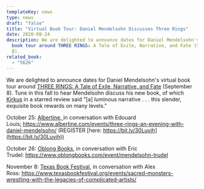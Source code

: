 ```yaml
---
templateKey: news
type: news
draft: "false"
title: "Virtual Book Tour: Daniel Mendelsohn Discusses Three Rings"
date: 2020-08-24
description: We are delighted to announce dates for Daniel Mendelsohn's virtual
  book tour around THREE RINGS: A Tale of Exile, Narrative, and Fate (September
  8).
related_book:
  - "5626"
---
```

We are delighted to announce dates for Daniel Mendelsohn's virtual book tour around [THREE RINGS: A Tale of Exile, Narrative, and Fate](https://www.upress.virginia.edu/title/5626) (September 8). Tune in this fall to hear Mendelsohn discuss his new book, of which [Kirkus](https://www.kirkusreviews.com/book-reviews/daniel-mendelsohn/three-rings/) in a starred review said "\[a] luminous narrative . . . this slender, exquisite book rewards on many levels."

October 25: [Albertine, ](https://www.albertine.com/events/three-rings-an-evening-with-daniel-mendelsohn/)in conversation with Edouard Louis[:](https://www.albertine.com/events/) https://www.albertine.com/events/three-rings-an-evening-with-daniel-mendelsohn/ (REGISTER [here: https://bit.ly/30Luvjh](https://bit.ly/30Luvjh))

October 26: [Oblong Books](<http:// https://www.oblongbooks.com/>), in conversation with Eric Trudel: https://www.oblongbooks.com/event/mendelsohn-trudel

November 8: [Texas Book Festival](https://www.texasbookfestival.org/), in conversation with Alex Ross: <https://www.texasbookfestival.org/events/sacred-monsters-wrestling-with-the-legacies-of-complicated-artists/>